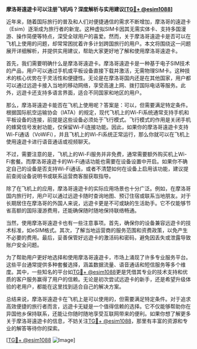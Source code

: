 **摩洛哥遠遊卡可以注册飞机吗？深度解析与实用建议[[TG💪+ @esim1088](https://t.me/s/esim1088)]**

近年来，随着国际旅行的普及和人们对便捷通信的需求不断增加，摩洛哥的遠遊卡（Esim）逐渐成为旅行者的新宠。这种虚拟SIM卡因其无需实体卡、支持多国漫游、操作简便等特点，深受全球用户的喜爱。然而，关于摩洛哥遠遊卡是否可以在飞机上使用的问题，却常常困扰着许多计划跨国旅行的用户。本文将围绕这一问题展开详细解析，并提供实用建议，帮助大家更好地了解和使用摩洛哥遠遊卡。

首先，我们需要明确什么是摩洛哥遠遊卡。摩洛哥遠遊卡是一种基于电子SIM技术的产品，用户可以通过手机或平板设备直接下载并激活，无需物理SIM卡。这种技术的核心优势在于灵活性和便捷性。无论是在摩洛哥国内还是在其他国家，用户都可以通过远遊卡接入当地的移动网络，享受高速上网、拨打国际电话等服务。此外，远遊卡还支持多语言界面，适合不同国家和地区的用户。

那么，摩洛哥遠遊卡能否在飞机上使用呢？答案是：可以，但需要满足特定条件。根据国际航空运输协会（IATA）的规定，现代飞机上的Wi-Fi系统通常支持手机和平板设备的连接，前提是这些设备必须处于飞行模式。飞行模式的作用是关闭手机的蜂窝信号发射功能，仅保留Wi-Fi连接功能。因此，如果你的摩洛哥遠遊卡支持Wi-Fi通话（VoWiFi），并且飞机上的Wi-Fi系统正常运行，那么你就可以在飞机上使用遠遊卡进行语音通话或视频聊天。

不过，需要注意的是，飞机上的Wi-Fi服务并非免费，通常需要额外购买机上Wi-Fi套餐。而摩洛哥遠遊卡的Wi-Fi通话功能也需要在设备设置中开启。如果你不确定自己的设备是否支持Wi-Fi通话，或者不清楚如何在设备上启用该功能，建议提前查阅设备说明书或联系运营商客服获取指导。

除了在飞机上的应用，摩洛哥遠遊卡的实际应用场景也十分广泛。例如，在摩洛哥国内旅行时，用户可以通过远遊卡随时查询地图、预订住宿或联系当地朋友。对于长期居住在摩洛哥的外国人来说，远遊卡更是不可或缺的生活助手。它不仅能够节省高额的国际漫游费用，还能确保随时随地保持联络畅通。

当然，使用摩洛哥遠遊卡也有一些注意事项。首先，确保你的设备兼容远遊卡的技术标准，如eSIM格式。其次，了解当地运营商的服务范围和资费政策，以免产生不必要的费用。最后，妥善保管好远遊卡的激活码和密码，避免因丢失或泄露导致账户安全问题。

为了帮助用户更好地选择和使用摩洛哥遠遊卡，市场上涌现了许多专业服务平台。这些平台通常提供多种套餐选择，涵盖数据流量、语音通话和短信服务等多个维度。其中，一些知名的平台如[TG💪+ @esim1088](https://t.me/s/esim1088)更是凭借其专业的技术支持和优质的客户服务赢得了用户的信赖。无论是初次尝试远遊卡的新手，还是希望升级体验的老用户，都能在这里找到适合自己的解决方案。

总结来说，摩洛哥遠遊卡在飞机上是可以使用的，但需要满足特定条件。对于追求高效便捷的旅行者而言，远遊卡无疑是一个值得信赖的选择。它不仅能够帮助你在异国他乡保持联系，还能让你随时随地享受互联网带来的便利。如果你想了解更多关于摩洛哥遠遊卡的信息，不妨关注[TG💪+ @esim1088](https://t.me/s/esim1088)，那里有丰富的资源和专业的解答等待你的探索。

[[TG💪+ @esim1088](https://t.me/s/esim1088) ![Image](https://i.postimg.cc/4NQfJmqS/Snipaste-2025-05-13-00-14-12.png)]